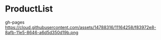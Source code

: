 # ProductList
gh-pages https://cloud.githubusercontent.com/assets/14788316/11164258/f83972e8-8afb-11e5-8646-a6d5d350d19b.png
